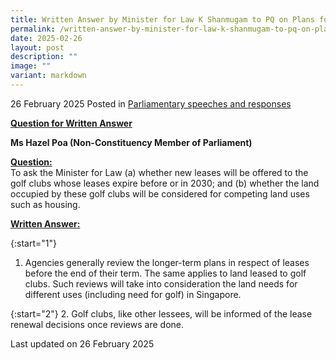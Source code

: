```yaml
---
title: Written Answer by Minister for Law K Shanmugam to PQ on Plans for Golf Club Leases Expiring Before or In 2030
permalink: /written-answer-by-minister-for-law-k-shanmugam-to-pq-on-plans-for-golf-club-leases-expiring-before-or-in-2030/
date: 2025-02-26
layout: post
description: ""
image: ""
variant: markdown
---
```

26 February 2025 Posted in [Parliamentary speeches and responses](/news/parliamentary-speeches) 

<b><u>Question for Written Answer</u></b>

<b>**Ms Hazel Poa (Non-Constituency Member of Parliament)**</b>

<b><u>Question:</u></b>
<br> To ask the Minister for Law (a) whether new leases will be offered to the golf clubs whose leases expire before or in 2030; and (b) whether the land occupied by these golf clubs will be considered for competing land uses such as housing.

<b><u>Written Answer:</u></b>

{:start="1"}
1.	Agencies generally review the longer-term plans in respect of leases before the end of their term. The same applies to land leased to golf clubs. Such reviews will take into consideration the land needs for different uses (including need for golf) in Singapore.

{:start="2"}
2. Golf clubs, like other lessees, will be informed of the lease renewal decisions once reviews are done.

<p></p><p></p><p class="right-side-updated">Last updated on 26 February 2025</p>
